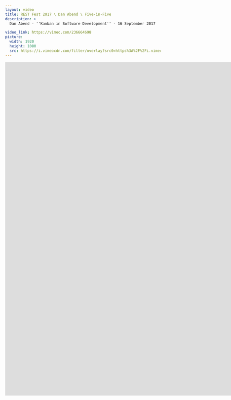 ```yaml
---
layout: video
title: REST Fest 2017 \ Dan Abend \ Five-in-Five
description: >
  Dan Abend - ''Kanban in Software Development'' - 16 September 2017

video_link: https://vimeo.com/236664698
picture:
  width: 1920
  height: 1080
  src: https://i.vimeocdn.com/filter/overlay?src0=https%3A%2F%2Fi.vimeocdn.com%2Fvideo%2F659927892_1920x1080.jpg&src1=http%3A%2F%2Ff.vimeocdn.com%2Fp%2Fimages%2Fcrawler_play.png
---
```

<iframe src="https://player.vimeo.com/video/236664698?title=0&byline=0&portrait=0&badge=0&autopause=0&player_id=0" width="1920" height="1080" frameborder="0" title="REST Fest 2017 \ Dan Abend \ Five-in-Five" webkitallowfullscreen mozallowfullscreen allowfullscreen></iframe>